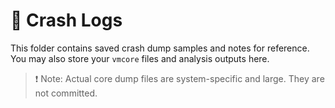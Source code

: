 # 📝 Crash Logs

This folder contains saved crash dump samples and notes for reference.  
You may also store your `vmcore` files and analysis outputs here.

> ❗ Note: Actual core dump files are system-specific and large. They are not committed.
